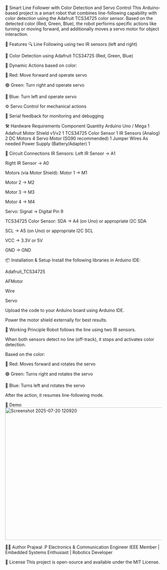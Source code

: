🤖 Smart Line Follower with Color Detection and Servo Control
This Arduino-based project is a smart robot that combines line-following capability with color detection using the Adafruit TCS34725 color sensor. Based on the detected color (Red, Green, Blue), the robot performs specific actions like turning or moving forward, and additionally moves a servo motor for object interaction.

📌 Features
🔍 Line Following using two IR sensors (left and right)

🎨 Color Detection using Adafruit TCS34725 (Red, Green, Blue)

🔁 Dynamic Actions based on color:

🔴 Red: Move forward and operate servo

🟢 Green: Turn right and operate servo

🔵 Blue: Turn left and operate servo

⚙️ Servo Control for mechanical actions

💬 Serial feedback for monitoring and debugging

🛠️ Hardware Requirements
Component	Quantity
Arduino Uno / Mega	1
Adafruit Motor Shield v1/v2	1
TCS34725 Color Sensor	1
IR Sensors (Analog)	2
DC Motors	4
Servo Motor (SG90 recommended)	1
Jumper Wires	As needed
Power Supply (Battery/Adapter)	1

🔌 Circuit Connections
IR Sensors:
Left IR Sensor → A1

Right IR Sensor → A0

Motors (via Motor Shield):
Motor 1 → M1

Motor 2 → M2

Motor 3 → M3

Motor 4 → M4

Servo:
Signal → Digital Pin 9

TCS34725 Color Sensor:
SDA → A4 (on Uno) or appropriate I2C SDA

SCL → A5 (on Uno) or appropriate I2C SCL

VCC → 3.3V or 5V

GND → GND

📦 Installation & Setup
Install the following libraries in Arduino IDE:

Adafruit_TCS34725

AFMotor

Wire

Servo

Upload the code to your Arduino board using Arduino IDE.

Power the motor shield externally for best results.

🧠 Working Principle
Robot follows the line using two IR sensors.

When both sensors detect no line (off-track), it stops and activates color detection.

Based on the color:

🔴 Red: Moves forward and rotates the servo

🟢 Green: Turns right and rotates the servo

🔵 Blue: Turns left and rotates the servo

After the action, it resumes line-following mode.

📸 Demo
<img width="672" height="425" alt="Screenshot 2025-07-20 120920" src="https://github.com/user-attachments/assets/b6ad4141-f859-4ebd-9d41-7f9e27323fff" />


👨‍💻 Author
Prajwal .P
Electronics & Communication Engineer
IEEE Member | Embedded Systems Enthusiast | Robotics Developer

📄 License
This project is open-source and available under the MIT License.

